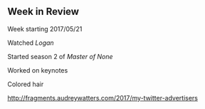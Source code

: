 ## Week in Review

Week starting 2017/05/21

Watched *Logan*

Started season 2 of *Master of None*

Worked on keynotes

Colored hair

http://fragments.audreywatters.com/2017/my-twitter-advertisers
